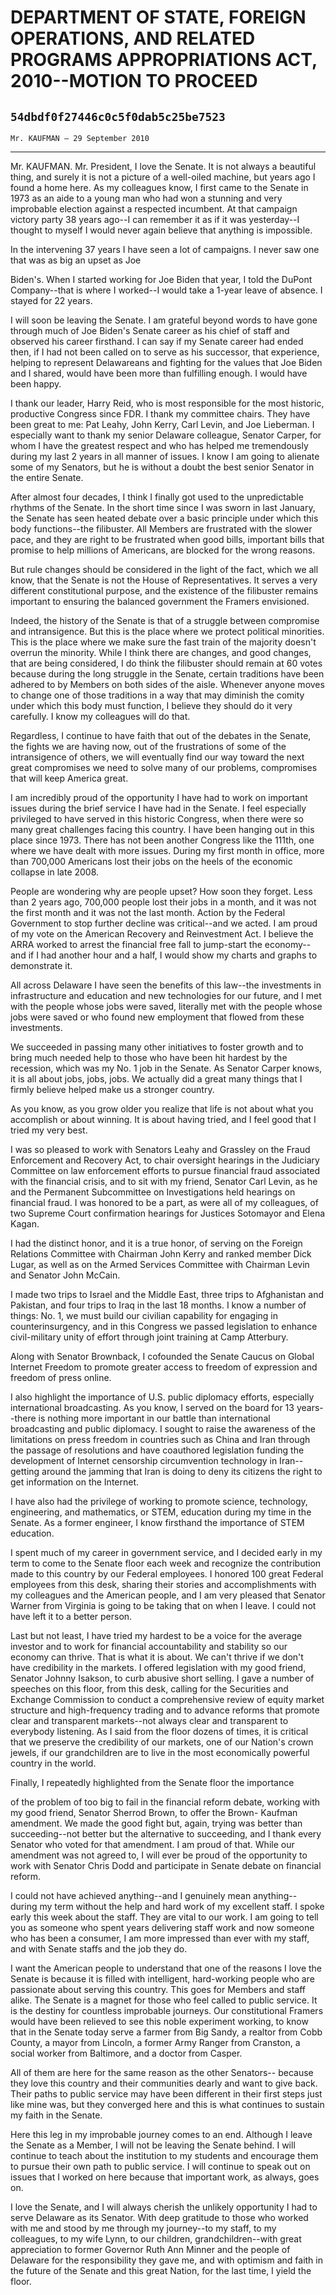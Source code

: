 # DEPARTMENT OF STATE, FOREIGN OPERATIONS, AND RELATED PROGRAMS  APPROPRIATIONS ACT, 2010--MOTION TO PROCEED
## `54dbdf0f27446c0c5f0dab5c25be7523`
`Mr. KAUFMAN — 29 September 2010`

---


Mr. KAUFMAN. Mr. President, I love the Senate. It is not always a 
beautiful thing, and surely it is not a picture of a well-oiled 
machine, but years ago I found a home here. As my colleagues know, I 
first came to the Senate in 1973 as an aide to a young man who had won 
a stunning and very improbable election against a respected incumbent. 
At that campaign victory party 38 years ago--I can remember it as if it 
was yesterday--I thought to myself I would never again believe that 
anything is impossible.

In the intervening 37 years I have seen a lot of campaigns. I never 
saw one that was as big an upset as Joe


Biden's. When I started working for Joe Biden that year, I told the 
DuPont Company--that is where I worked--I would take a 1-year leave of 
absence. I stayed for 22 years.

I will soon be leaving the Senate. I am grateful beyond words to have 
gone through much of Joe Biden's Senate career as his chief of staff 
and observed his career firsthand. I can say if my Senate career had 
ended then, if I had not been called on to serve as his successor, that 
experience, helping to represent Delawareans and fighting for the 
values that Joe Biden and I shared, would have been more than 
fulfilling enough. I would have been happy.

I thank our leader, Harry Reid, who is most responsible for the most 
historic, productive Congress since FDR. I thank my committee chairs. 
They have been great to me: Pat Leahy, John Kerry, Carl Levin, and Joe 
Lieberman. I especially want to thank my senior Delaware colleague, 
Senator Carper, for whom I have the greatest respect and who has helped 
me tremendously during my last 2 years in all manner of issues. I know 
I am going to alienate some of my Senators, but he is without a doubt 
the best senior Senator in the entire Senate.

After almost four decades, I think I finally got used to the 
unpredictable rhythms of the Senate. In the short time since I was 
sworn in last January, the Senate has seen heated debate over a basic 
principle under which this body functions--the filibuster. All Members 
are frustrated with the slower pace, and they are right to be 
frustrated when good bills, important bills that promise to help 
millions of Americans, are blocked for the wrong reasons.

But rule changes should be considered in the light of the fact, which 
we all know, that the Senate is not the House of Representatives. It 
serves a very different constitutional purpose, and the existence of 
the filibuster remains important to ensuring the balanced government 
the Framers envisioned.

Indeed, the history of the Senate is that of a struggle between 
compromise and intransigence. But this is the place where we protect 
political minorities. This is the place where we make sure the fast 
train of the majority doesn't overrun the minority. While I think there 
are changes, and good changes, that are being considered, I do think 
the filibuster should remain at 60 votes because during the long 
struggle in the Senate, certain traditions have been adhered to by 
Members on both sides of the aisle. Whenever anyone moves to change one 
of those traditions in a way that may diminish the comity under which 
this body must function, I believe they should do it very carefully. I 
know my colleagues will do that.

Regardless, I continue to have faith that out of the debates in the 
Senate, the fights we are having now, out of the frustrations of some 
of the intransigence of others, we will eventually find our way toward 
the next great compromises we need to solve many of our problems, 
compromises that will keep America great.

I am incredibly proud of the opportunity I have had to work on 
important issues during the brief service I have had in the Senate. I 
feel especially privileged to have served in this historic Congress, 
when there were so many great challenges facing this country. I have 
been hanging out in this place since 1973. There has not been another 
Congress like the 111th, one where we have dealt with more issues. 
During my first month in office, more than 700,000 Americans lost their 
jobs on the heels of the economic collapse in late 2008.

People are wondering why are people upset? How soon they forget. Less 
than 2 years ago, 700,000 people lost their jobs in a month, and it was 
not the first month and it was not the last month. Action by the 
Federal Government to stop further decline was critical--and we acted. 
I am proud of my vote on the American Recovery and Reinvestment Act. I 
believe the ARRA worked to arrest the financial free fall to jump-start 
the economy--and if I had another hour and a half, I would show my 
charts and graphs to demonstrate it.

All across Delaware I have seen the benefits of this law--the 
investments in infrastructure and education and new technologies for 
our future, and I met with the people whose jobs were saved, literally 
met with the people whose jobs were saved or who found new employment 
that flowed from these investments.

We succeeded in passing many other initiatives to foster growth and 
to bring much needed help to those who have been hit hardest by the 
recession, which was my No. 1 job in the Senate. As Senator Carper 
knows, it is all about jobs, jobs, jobs. We actually did a great many 
things that I firmly believe helped make us a stronger country.

As you know, as you grow older you realize that life is not about 
what you accomplish or about winning. It is about having tried, and I 
feel good that I tried my very best.

I was so pleased to work with Senators Leahy and Grassley on the 
Fraud Enforcement and Recovery Act, to chair oversight hearings in the 
Judiciary Committee on law enforcement efforts to pursue financial 
fraud associated with the financial crisis, and to sit with my friend, 
Senator Carl Levin, as he and the Permanent Subcommittee on 
Investigations held hearings on financial fraud. I was honored to be a 
part, as were all of my colleagues, of two Supreme Court confirmation 
hearings for Justices Sotomayor and Elena Kagan.

I had the distinct honor, and it is a true honor, of serving on the 
Foreign Relations Committee with Chairman John Kerry and ranked member 
Dick Lugar, as well as on the Armed Services Committee with Chairman 
Levin and Senator John McCain.

I made two trips to Israel and the Middle East, three trips to 
Afghanistan and Pakistan, and four trips to Iraq in the last 18 months. 
I know a number of things: No. 1, we must build our civilian capability 
for engaging in counterinsurgency, and in this Congress we passed 
legislation to enhance civil-military unity of effort through joint 
training at Camp Atterbury.

Along with Senator Brownback, I cofounded the Senate Caucus on Global 
Internet Freedom to promote greater access to freedom of expression and 
freedom of press online.

I also highlight the importance of U.S. public diplomacy efforts, 
especially international broadcasting. As you know, I served on the 
board for 13 years--there is nothing more important in our battle than 
international broadcasting and public diplomacy. I sought to raise the 
awareness of the limitations on press freedom in countries such as 
China and Iran through the passage of resolutions and have coauthored 
legislation funding the development of Internet censorship 
circumvention technology in Iran--getting around the jamming that Iran 
is doing to deny its citizens the right to get information on the 
Internet.

I have also had the privilege of working to promote science, 
technology, engineering, and mathematics, or STEM, education during my 
time in the Senate. As a former engineer, I know firsthand the 
importance of STEM education.

I spent much of my career in government service, and I decided early 
in my term to come to the Senate floor each week and recognize the 
contribution made to this country by our Federal employees. I honored 
100 great Federal employees from this desk, sharing their stories and 
accomplishments with my colleagues and the American people, and I am 
very pleased that Senator Warner from Virginia is going to be taking 
that on when I leave. I could not have left it to a better person.

Last but not least, I have tried my hardest to be a voice for the 
average investor and to work for financial accountability and stability 
so our economy can thrive. That is what it is about. We can't thrive if 
we don't have credibility in the markets. I offered legislation with my 
good friend, Senator Johnny Isakson, to curb abusive short selling. I 
gave a number of speeches on this floor, from this desk, calling for 
the Securities and Exchange Commission to conduct a comprehensive 
review of equity market structure and high-frequency trading and to 
advance reforms that promote clear and transparent markets--not always 
clear and transparent to everybody listening. As I said from the floor 
dozens of times, it is critical that we preserve the credibility of our 
markets, one of our Nation's crown jewels, if our grandchildren are to 
live in the most economically powerful country in the world.

Finally, I repeatedly highlighted from the Senate floor the 
importance


of the problem of too big to fail in the financial reform debate, 
working with my good friend, Senator Sherrod Brown, to offer the Brown-
Kaufman amendment. We made the good fight but, again, trying was better 
than succeeding--not better but the alternative to succeeding, and I 
thank every Senator who voted for that amendment. I am proud of that. 
While our amendment was not agreed to, I will ever be proud of the 
opportunity to work with Senator Chris Dodd and participate in Senate 
debate on financial reform.

I could not have achieved anything--and I genuinely mean anything--
during my term without the help and hard work of my excellent staff. I 
spoke early this week about the staff. They are vital to our work. I am 
going to tell you as someone who spent years delivering staff work and 
now someone who has been a consumer, I am more impressed than ever with 
my staff, and with Senate staffs and the job they do.

I want the American people to understand that one of the reasons I 
love the Senate is because it is filled with intelligent, hard-working 
people who are passionate about serving this country. This goes for 
Members and staff alike. The Senate is a magnet for those who feel 
called to public service. It is the destiny for countless improbable 
journeys. Our constitutional Framers would have been relieved to see 
this noble experiment working, to know that in the Senate today serve a 
farmer from Big Sandy, a realtor from Cobb County, a mayor from 
Lincoln, a former Army Ranger from Cranston, a social worker from 
Baltimore, and a doctor from Casper.

All of them are here for the same reason as the other Senators--
because they love this country and their communities dearly and want to 
give back. Their paths to public service may have been different in 
their first steps just like mine was, but they converged here and this 
is what continues to sustain my faith in the Senate.

Here this leg in my improbable journey comes to an end. Although I 
leave the Senate as a Member, I will not be leaving the Senate behind. 
I will continue to teach about the institution to my students and 
encourage them to pursue their own path to public service. I will 
continue to speak out on issues that I worked on here because that 
important work, as always, goes on.

I love the Senate, and I will always cherish the unlikely opportunity 
I had to serve Delaware as its Senator. With deep gratitude to those 
who worked with me and stood by me through my journey--to my staff, to 
my colleagues, to my wife Lynn, to our children, grandchildren--with 
great appreciation to former Governor Ruth Ann Minner and the people of 
Delaware for the responsibility they gave me, and with optimism and 
faith in the future of the Senate and this great Nation, for the last 
time, I yield the floor.